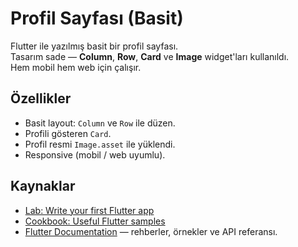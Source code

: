 # Profil Sayfası (Basit)

Flutter ile yazılmış basit bir profil sayfası.  
Tasarım sade — **Column**, **Row**, **Card** ve **Image** widget'ları kullanıldı.  
Hem mobil hem web için çalışır.

## Özellikler

- Basit layout: `Column` ve `Row` ile düzen.
- Profili gösteren `Card`.
- Profil resmi `Image.asset` ile yüklendi.
- Responsive (mobil / web uyumlu).

## Kaynaklar

- [Lab: Write your first Flutter app](https://docs.flutter.dev/get-started/codelab)
- [Cookbook: Useful Flutter samples](https://docs.flutter.dev/cookbook)
- [Flutter Documentation](https://docs.flutter.dev/) — rehberler, örnekler ve API referansı.
